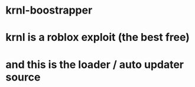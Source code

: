 # krnl-boostrapper
# krnl is a roblox exploit (the best free)
# and this is the loader / auto updater source 

